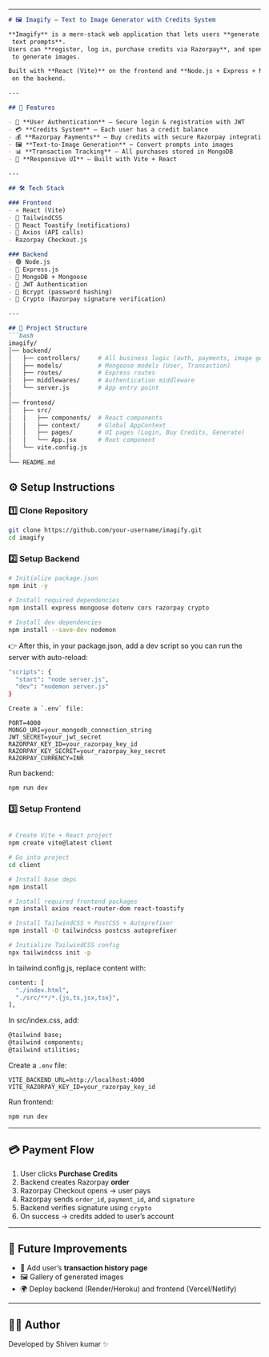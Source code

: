

---

```markdown
# 🖼️ Imagify – Text to Image Generator with Credits System

**Imagify** is a mern-stack web application that lets users **generate AI-powered images from
 text prompts**.  
Users can **register, log in, purchase credits via Razorpay**, and spend credits
 to generate images.  

Built with **React (Vite)** on the frontend and **Node.js + Express + MongoDB**
 on the backend.

---

## 🚀 Features

- 🔑 **User Authentication** – Secure login & registration with JWT
- 💳 **Credits System** – Each user has a credit balance
- 💰 **Razorpay Payments** – Buy credits with secure Razorpay integration
- 🖼️ **Text-to-Image Generation** – Convert prompts into images
- 📊 **Transaction Tracking** – All purchases stored in MongoDB
- 🎨 **Responsive UI** – Built with Vite + React

---

## 🛠 Tech Stack

### Frontend
- ⚛️ React (Vite)
- 🎨 TailwindCSS
- 🔔 React Toastify (notifications)
- 🔗 Axios (API calls)
- Razorpay Checkout.js

### Backend
- 🟢 Node.js
- 🚂 Express.js
- 🍃 MongoDB + Mongoose
- 🔑 JWT Authentication
- 🧂 Bcrypt (password hashing)
- 🔐 Crypto (Razorpay signature verification)

---

## 📂 Project Structure
```bash
imagify/
│── backend/
│   ├── controllers/     # All business logic (auth, payments, image generation)
│   ├── models/          # Mongoose models (User, Transaction)
│   ├── routes/          # Express routes
│   ├── middlewares/     # Authentication middleware
│   └── server.js        # App entry point
│
│── frontend/
│   ├── src/
│   │   ├── components/  # React components
│   │   ├── context/     # Global AppContext
│   │   ├── pages/       # UI pages (Login, Buy Credits, Generate)
│   │   └── App.jsx      # Root component
│   └── vite.config.js
│
└── README.md

````



## ⚙️ Setup Instructions

### 1️⃣ Clone Repository
```bash
git clone https://github.com/your-username/imagify.git
cd imagify
````

### 2️⃣ Setup Backend

```bash
# Initialize package.json
npm init -y  

# Install required dependencies
npm install express mongoose dotenv cors razorpay crypto  

# Install dev dependencies
npm install --save-dev nodemon

```
👉 After this, in your package.json, add a dev script so you can run the server with auto-reload:
```bash
"scripts": {
  "start": "node server.js",
  "dev": "nodemon server.js"
}

Create a `.env` file:
````
```env
PORT=4000
MONGO_URI=your_mongodb_connection_string
JWT_SECRET=your_jwt_secret
RAZORPAY_KEY_ID=your_razorpay_key_id
RAZORPAY_KEY_SECRET=your_razorpay_key_secret
RAZORPAY_CURRENCY=INR
```

Run backend:

```bash
npm run dev
```

### 3️⃣ Setup Frontend

```bash

# Create Vite + React project
npm create vite@latest client

# Go into project
cd client

# Install base deps
npm install

# Install required frontend packages
npm install axios react-router-dom react-toastify

# Install TailwindCSS + PostCSS + Autoprefixer
npm install -D tailwindcss postcss autoprefixer

# Initialize TailwindCSS config
npx tailwindcss init -p


```
In tailwind.config.js, replace content with:
```bash
content: [
  "./index.html",
  "./src/**/*.{js,ts,jsx,tsx}",
],
```
In src/index.css, add:
```bash
@tailwind base;
@tailwind components;
@tailwind utilities;
```


Create a `.env` file:

```env
VITE_BACKEND_URL=http://localhost:4000
VITE_RAZORPAY_KEY_ID=your_razorpay_key_id
```

Run frontend:

```bash
npm run dev
```

---

## 💳 Payment Flow

1. User clicks **Purchase Credits**
2. Backend creates Razorpay **order**
3. Razorpay Checkout opens → user pays
4. Razorpay sends `order_id`, `payment_id`, and `signature`
5. Backend verifies signature using `crypto`
6. On success → credits added to user’s account

---

## 🎯 Future Improvements

* 📜 Add user’s **transaction history page**
* 🖼️ Gallery of generated images
* 🌍 Deploy backend (Render/Heroku) and frontend (Vercel/Netlify)

---

## 👨‍💻 Author

Developed by Shiven kumar ✨



